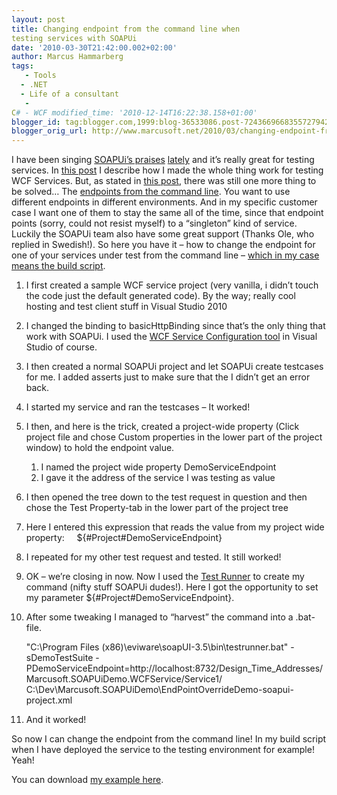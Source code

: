 ```yaml
---
layout: post
title: Changing endpoint from the command line when
testing services with SOAPUi
date: '2010-03-30T21:42:00.002+02:00'
author: Marcus Hammarberg
tags:
   - Tools
  - .NET
  - Life of a consultant
   -
C# - WCF modified_time: '2010-12-14T16:22:38.158+01:00'
blogger_id: tag:blogger.com,1999:blog-36533086.post-7243669668355727942
blogger_orig_url: http://www.marcusoft.net/2010/03/changing-endpoint-from-command-line.html
---
```


I have been singing <a
href="http://www.marcusoft.net/2010/03/soapui-and-testing-wcf-services-how-i.html"
target="_blank">SOAPUi’s praises</a> <a href="http://www.marcusoft.net/2010/03/soapui-and-msbuild.html"
target="_blank">lately</a> and it’s really great for testing services.
In <a
href="http://www.marcusoft.net/2010/03/soapui-and-testing-wcf-services-how-i.html"
target="_blank">this post</a> I describe how I made the whole thing work
for testing WCF Services.
But, as stated in
<a href="http://www.marcusoft.net/2010/03/soapui-and-msbuild.html"
target="_blank">this post</a>, there was still one more thing to be
solved… The <a
href="http://www.soapui.org/userguide/commandline/testcaserunner.html"
target="_blank">endpoints from the command line</a>. You want to use
different endpoints in different environments. And in my specific
customer case I want one of them to stay the same all of the time, since
that endpoint points (sorry, could not resist myself) to a “singleton”
kind of service.
Luckily the SOAPUi team also have some great support (Thanks Ole, who
replied in Swedish!). So here you have it – how to change the endpoint
for one of your services under test from the command line –
<a href="http://www.marcusoft.net/2010/03/soapui-and-msbuild.html"
target="_blank">which in my case means the build script</a>.

1.  I first created a sample WCF service project (very vanilla, i didn’t
    touch the code just the default generated code).
    By the way; really cool hosting and test client stuff in Visual
    Studio 2010

2.  I changed the binding to basicHttpBinding since that’s the only
    thing that work with SOAPUi. I used the
    <a href="http://msdn.microsoft.com/en-us/library/ms732009.aspx"
    target="_blank">WCF Service Configuration tool</a> in Visual Studio
    of course.

3.  I then created a normal SOAPUi project and let SOAPUi create
    testcases for me. I added asserts just to make sure that the I
    didn’t get an error back.

4.  I started my service and ran the testcases – It worked!

5.  I then, and here is the trick, created a project-wide property
    (Click project file and chose Custom properties in the lower part of
    the project window) to hold the endpoint value.
    1.  I named the project wide property DemoServiceEndpoint
    2.  I gave it the address of the service I was testing as value

6.  I then opened the tree down to the test request in question and then
    chose the Test Property-tab in the lower part of the project tree

7.  Here I entered this expression that reads the value from my project
    wide property:
        ${#Project#DemoServiceEndpoint}

8.  I repeated for my other test request and tested. It still worked!

9.  OK – we’re closing in now. Now I used the <a
    href="http://www.soapui.org/userguide/commandline/testcaserunner.html"
    target="_blank">Test Runner</a> to create my command (nifty stuff
    SOAPUi dudes!). Here I got the opportunity to set my parameter
    ${#Project#DemoServiceEndpoint}.

10. After some tweaking I managed to “harvest” the command into a
    .bat-file.

       "C:\Program Files (x86)\eviware\soapUI-3.5\bin\testrunner.bat" -sDemoTestSuite -PDemoServiceEndpoint=http://localhost:8732/Design_Time_Addresses/Marcusoft.SOAPUiDemo.WCFService/Service1/ C:\Dev\Marcusoft.SOAPUiDemo\EndPointOverrideDemo-soapui-project.xml



11. And it worked!

So now I can change the endpoint from the command line! In my build
script when I have deployed the service to the testing environment for
example! Yeah!

You can download
<a href="http://dl.dropbox.com/u/2408484/Marcusoft.SOAPUiDemo.zip"
target="_blank">my example here</a>.
